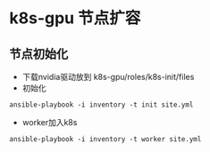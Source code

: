 # k8s-gpu 节点扩容
## 节点初始化
- 下载nvidia驱动放到 k8s-gpu/roles/k8s-init/files
- 初始化
```
ansible-playbook -i inventory -t init site.yml
```
- worker加入k8s
```
ansible-playbook -i inventory -t worker site.yml
```